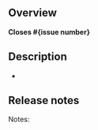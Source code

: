 ## Overview

<!--
What issue are you addressing? (for example, #1234)

If an issue doesn't exist for this pull request (PR) to address, please open one to allow for discussion before opening this PR.
(You can open a new issue at https://github.com/desktop/desktop/issues/new/choose)
-->
**Closes #{issue number}**

## Description

-

## Release notes

<!--
If this is related to a user-facing change and should be added to the release notes, please add a summary of the change.

For changes related to documentation or techical debt, just add `no-notes` to indicate this can be skipped.
-->

Notes:
